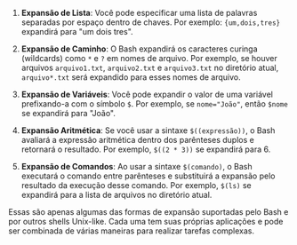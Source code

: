 1. **Expansão de Lista**: Você pode especificar uma lista de palavras separadas por espaço dentro de chaves. Por exemplo: `{um,dois,tres}` expandirá para "um dois tres".

2. **Expansão de Caminho**: O Bash expandirá os caracteres curinga (wildcards) como `*` e `?` em nomes de arquivo. Por exemplo, se houver arquivos `arquivo1.txt`, `arquivo2.txt` e `arquivo3.txt` no diretório atual, `arquivo*.txt` será expandido para esses nomes de arquivo.

3. **Expansão de Variáveis**: Você pode expandir o valor de uma variável prefixando-a com o símbolo `$`. Por exemplo, se `nome="João"`, então `$nome` se expandirá para "João".

4. **Expansão Aritmética**: Se você usar a sintaxe `$((expressão))`, o Bash avaliará a expressão aritmética dentro dos parênteses duplos e retornará o resultado. Por exemplo, `$((2 * 3))` se expandirá para 6.

5. **Expansão de Comandos**: Ao usar a sintaxe `$(comando)`, o Bash executará o comando entre parênteses e substituirá a expansão pelo resultado da execução desse comando. Por exemplo, `$(ls)` se expandirá para a lista de arquivos no diretório atual.

Essas são apenas algumas das formas de expansão suportadas pelo Bash e por outros shells Unix-like. Cada uma tem suas próprias aplicações e pode ser combinada de várias maneiras para realizar tarefas complexas.